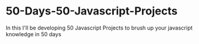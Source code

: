 # 50-Days-50-Javascript-Projects
In this I'll be developing 50 Javascript Projects to brush up your javascript knowledge in 50 days

